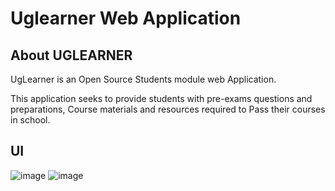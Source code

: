 # Uglearner Web Application

## About UGLEARNER
UgLearner is an Open Source Students module web Application. 

This application seeks to provide students with pre-exams questions and preparations,
Course materials and resources required to Pass their courses in school.

## UI 
![image](https://user-images.githubusercontent.com/55560024/166609510-44b92316-d804-4bd5-ac16-c84195932cc8.png)
![image](https://user-images.githubusercontent.com/55560024/166609515-9dc24b66-991d-4dd2-af4f-852cd8b24a5b.png)
